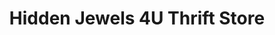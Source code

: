 ---
title: "Hidden Jewels 4U Thrift Store"
url: /pine-river/hidden-jewels-4u-thrift-store/
shop: Gebrauchtwaren
---